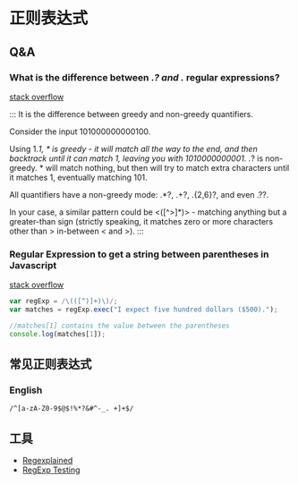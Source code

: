# 正则表达式

## Q&A

### What is the difference between .*? and .* regular expressions?

[stack overflow](https://stackoverflow.com/questions/3075130/what-is-the-difference-between-and-regular-expressions)

:::
It is the difference between greedy and non-greedy quantifiers.

Consider the input 101000000000100.

Using 1.*1, * is greedy - it will match all the way to the end, and then backtrack until it can match 1, leaving you with 1010000000001.
.*? is non-greedy. * will match nothing, but then will try to match extra characters until it matches 1, eventually matching 101.

All quantifiers have a non-greedy mode: .*?, .+?, .{2,6}?, and even .??.

In your case, a similar pattern could be <([^>]*)> - matching anything but a greater-than sign (strictly speaking, it matches zero or more characters other than > in-between < and >).
:::

### Regular Expression to get a string between parentheses in Javascript

[stack overflow](https://stackoverflow.com/questions/17779744/regular-expression-to-get-a-string-between-parentheses-in-javascript)

```javascript
var regExp = /\(([^)]+)\)/;
var matches = regExp.exec("I expect five hundred dollars ($500).");

//matches[1] contains the value between the parentheses
console.log(matches[1]);
```

## 常见正则表达式

### English

```regexp
/^[a-zA-Z0-9$@$!%*?&#^-_. +]+$/
```

## 工具

- [Regexplained](http://www.regexplained.co.uk/)
- [RegExp Testing](https://www.regextester.com/)
